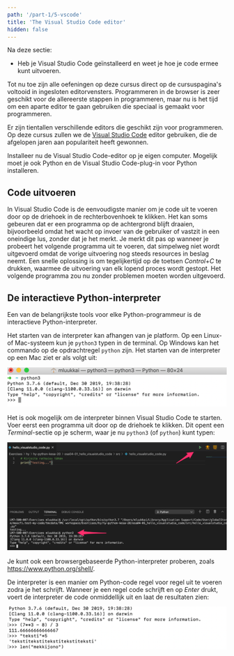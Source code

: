 ```yaml
---
path: '/part-1/5-vscode'
title: 'The Visual Studio Code editor'
hidden: false
---
```


<text-box variant='learningObjectives' name="Leerdoelen">

Na deze sectie:

- Heb je Visual Studio Code geïnstalleerd en weet je hoe je code ermee kunt uitvoeren.

</text-box>

Tot nu toe zijn alle oefeningen op deze cursus direct op de cursuspagina's voltooid in ingesloten editorvensters. Programmeren in de browser is zeer geschikt voor de allereerste stappen in programmeren, maar nu is het tijd om een aparte editor te gaan gebruiken die speciaal is gemaakt voor programmeren.

Er zijn tientallen verschillende editors die geschikt zijn voor programmeren. Op deze cursus zullen we de [Visual Studio Code](https://code.visualstudio.com/) editor gebruiken, die de afgelopen jaren aan populariteit heeft gewonnen.

Installeer nu de Visual Studio Code-editor op je eigen computer. Mogelijk moet je ook Python en de Visual Studio Code-plug-in voor Python installeren.

## Code uitvoeren

In Visual Studio Code is de eenvoudigste manier om je code uit te voeren door op de driehoek in de rechterbovenhoek te klikken. Het kan soms gebeuren dat er een programma op de achtergrond blijft draaien, bijvoorbeeld omdat het wacht op invoer van de gebruiker of vastzit in een oneindige lus, zonder dat je het merkt. Je merkt dit pas op wanneer je probeert het volgende programma uit te voeren, dat simpelweg niet wordt uitgevoerd omdat de vorige uitvoering nog steeds resources in beslag neemt. Een snelle oplossing is om tegelijkertijd op de toetsen _Control_+_C_ te drukken, waarmee de uitvoering van elk lopend proces wordt gestopt. Het volgende programma zou nu zonder problemen moeten worden uitgevoerd.

## De interactieve Python-interpreter

Een van de belangrijkste tools voor elke Python-programmeur is de interactieve Python-interpreter.

Het starten van de interpreter kan afhangen van je platform. Op een Linux- of Mac-systeem kun je `python3` typen in de terminal. Op Windows kan het commando op de opdrachtregel `python` zijn. Het starten van de interpreter op een Mac ziet er als volgt uit:

<img src="4_1_1.png">

Het is ook mogelijk om de interpreter binnen Visual Studio Code te starten. Voer eerst een programma uit door op de driehoek te klikken. Dit opent een _Terminal_-sectie op je scherm, waar je nu `python3` (of `python`) kunt typen:

<img src="4_1_2.png">

Je kunt ook een browsergebaseerde Python-interpreter proberen, zoals <https://www.python.org/shell/>.

De interpreter is een manier om Python-code regel voor regel uit te voeren zodra je het schrijft. Wanneer je een regel code schrijft en op _Enter_ drukt, voert de interpreter de code onmiddellijk uit en laat de resultaten zien:

<img src="4_1_3.png">
